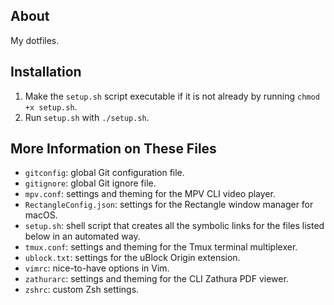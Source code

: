 ## About
My dotfiles.

## Installation
1. Make the `setup.sh` script executable if it is not already by running `chmod +x setup.sh`.
2. Run `setup.sh` with `./setup.sh`.

## More Information on These Files
- `gitconfig`: global Git configuration file.
- `gitignore`: global Git ignore file.
- `mpv.conf`: settings and theming for the MPV CLI video player.
- `RectangleConfig.json`: settings for the Rectangle window manager for macOS.
- `setup.sh`: shell script that creates all the symbolic links for the files listed below in an automated way.
- `tmux.conf`: settings and theming for the Tmux terminal multiplexer.
- `ublock.txt`: settings for the uBlock Origin extension.
- `vimrc`: nice-to-have options in Vim.
- `zathurarc`: settings and theming for the CLI Zathura PDF viewer.
- `zshrc`: custom Zsh settings.
